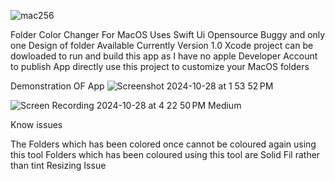 
![mac256](https://github.com/user-attachments/assets/501f7186-eeb2-459d-b4bc-24d358c73039) 






Folder Color Changer For MacOS
Uses Swift Ui
Opensource
Buggy and only one Design of folder Available Currently
Version 1.0
Xcode project can be dowloaded to run and build this app as I have no apple Developer Account to publish App directly
use this project to customize your MacOS folders

Demonstration OF App
![Screenshot 2024-10-28 at 1 53 52 PM](https://github.com/user-attachments/assets/3df2b811-f489-4337-8dde-46d60236a9c6)

![Screen Recording 2024-10-28 at 4 22 50 PM Medium](https://github.com/user-attachments/assets/59bbebf4-fa57-4041-b3af-04612cbc84bd)

Know issues 

The Folders which has been colored once cannot be coloured again using this tool
Folders which has been coloured using this tool are Solid Fil rather than tint 
Resizing Issue
